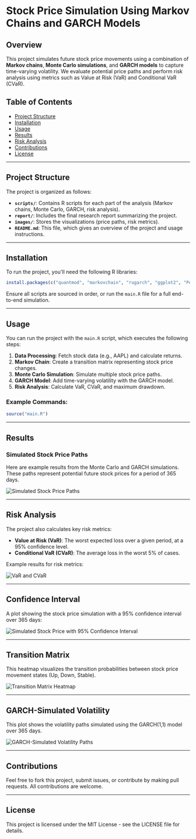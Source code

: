 
# **Stock Price Simulation Using Markov Chains and GARCH Models**

## **Overview**
This project simulates future stock price movements using a combination of **Markov chains**, **Monte Carlo simulations**, and **GARCH models** to capture time-varying volatility. We evaluate potential price paths and perform risk analysis using metrics such as Value at Risk (VaR) and Conditional VaR (CVaR).

## **Table of Contents**
- [Project Structure](#project-structure)
- [Installation](#installation)
- [Usage](#usage)
- [Results](#results)
- [Risk Analysis](#risk-analysis)
- [Contributions](#contributions)
- [License](#license)

---

## **Project Structure**
The project is organized as follows:
- **`scripts/`**: Contains R scripts for each part of the analysis (Markov chains, Monte Carlo, GARCH, risk analysis).
- **`report/`**: Includes the final research report summarizing the project.
- **`images/`**: Stores the visualizations (price paths, risk metrics).
- **`README.md`**: This file, which gives an overview of the project and usage instructions.

---

## **Installation**
To run the project, you'll need the following R libraries:
```r
install.packages(c("quantmod", "markovchain", "rugarch", "ggplot2", "PerformanceAnalytics"))
```
Ensure all scripts are sourced in order, or run the `main.R` file for a full end-to-end simulation.

---

## **Usage**
You can run the project with the `main.R` script, which executes the following steps:
1. **Data Processing**: Fetch stock data (e.g., AAPL) and calculate returns.
2. **Markov Chain**: Create a transition matrix representing stock price changes.
3. **Monte Carlo Simulation**: Simulate multiple stock price paths.
4. **GARCH Model**: Add time-varying volatility with the GARCH model.
5. **Risk Analysis**: Calculate VaR, CVaR, and maximum drawdown.

### **Example Commands**:
```r
source("main.R")
```

---

## **Results**
### **Simulated Stock Price Paths**
Here are example results from the Monte Carlo and GARCH simulations. These paths represent potential future stock prices for a period of 365 days.

![Simulated Stock Price Paths](.montecarlo/img/plot1.png)

---

## **Risk Analysis**
The project also calculates key risk metrics:
- **Value at Risk (VaR)**: The worst expected loss over a given period, at a 95% confidence level.
- **Conditional VaR (CVaR)**: The average loss in the worst 5% of cases.

Example results for risk metrics:

![VaR and CVaR](./plot2.png)

---

## **Confidence Interval**
A plot showing the stock price simulation with a 95% confidence interval over 365 days:

![Simulated Stock Price with 95% Confidence Interval](./plot3.png)

---

## **Transition Matrix**
This heatmap visualizes the transition probabilities between stock price movement states (Up, Down, Stable).

![Transition Matrix Heatmap](./plot4.png)

---

## **GARCH-Simulated Volatility**
This plot shows the volatility paths simulated using the GARCH(1,1) model over 365 days.

![GARCH-Simulated Volatility Paths](./plot5.png)

---

## **Contributions**
Feel free to fork this project, submit issues, or contribute by making pull requests. All contributions are welcome.

---

## **License**
This project is licensed under the MIT License - see the LICENSE file for details.

